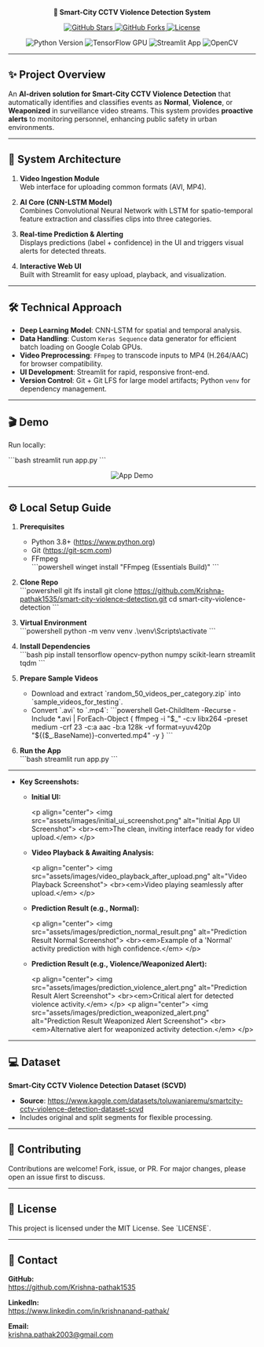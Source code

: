 <!-- Project Title and Badges -->
<p align="center">
  <strong>🚨 Smart-City CCTV Violence Detection System</strong>
</p>

<p align="center">
  <a href="https://github.com/Krishna-pathak1535/smart-city-violence-detection">
    <img src="https://img.shields.io/github/stars/Krishna-pathak1535/smart-city-violence-detection?style=social" alt="GitHub Stars" />
  </a>
  <a href="https://github.com/Krishna-pathak1535/smart-city-violence-detection">
    <img src="https://img.shields.io/github/forks/Krishna-pathak1535/smart-city-violence-detection?style=social" alt="GitHub Forks" />
  </a>
  <a href="https://github.com/Krishna-pathak1535/smart-city-violence-detection/blob/main/LICENSE">
    <img src="https://img.shields.io/badge/License-MIT-blue.svg" alt="License" />
  </a>
</p>

<p align="center">
  <img src="https://img.shields.io/badge/Python-3.8+-blue?style=for-the-badge&logo=python" alt="Python Version" />
  <img src="https://img.shields.io/badge/TensorFlow-GPU-orange?style=for-the-badge&logo=tensorflow" alt="TensorFlow GPU" />
  <img src="https://img.shields.io/badge/Streamlit-App-red?style=for-the-badge&logo=streamlit" alt="Streamlit App" />
  <img src="https://img.shields.io/badge/OpenCV-Python-green?style=for-the-badge&logo=opencv" alt="OpenCV" />
</p>

---

## ✨ Project Overview

An **AI-driven solution for Smart-City CCTV Violence Detection** that automatically identifies and classifies events as **Normal**, **Violence**, or **Weaponized** in surveillance video streams. This system provides **proactive alerts** to monitoring personnel, enhancing public safety in urban environments.

---

## 🚀 System Architecture

1. **Video Ingestion Module**  
   Web interface for uploading common formats (AVI, MP4).

2. **AI Core (CNN-LSTM Model)**  
   Combines Convolutional Neural Network with LSTM for spatio-temporal feature extraction and classifies clips into three categories.

3. **Real-time Prediction & Alerting**  
   Displays predictions (label + confidence) in the UI and triggers visual alerts for detected threats.

4. **Interactive Web UI**  
   Built with Streamlit for easy upload, playback, and visualization.

---

## 🛠️ Technical Approach

- **Deep Learning Model**: CNN-LSTM for spatial and temporal analysis.  
- **Data Handling**: Custom `Keras Sequence` data generator for efficient batch loading on Google Colab GPUs.  
- **Video Preprocessing**: `FFmpeg` to transcode inputs to MP4 (H.264/AAC) for browser compatibility.  
- **UI Development**: Streamlit for rapid, responsive front-end.  
- **Version Control**: Git + Git LFS for large model artifacts; Python `venv` for dependency management.

---

## 🎬 Demo

Run locally:

\`\`\`bash
streamlit run app.py
\`\`\`

<p align="center">
  <img src="assets/app_demo.gif" alt="App Demo" />
</p>

---

## ⚙️ Local Setup Guide

1. **Prerequisites**  
   - Python 3.8+ (https://www.python.org)  
   - Git (https://git-scm.com)  
   - FFmpeg  
     \`\`\`powershell
     winget install "FFmpeg (Essentials Build)"
     \`\`\`

2. **Clone Repo**  
   \`\`\`powershell
   git lfs install
   git clone https://github.com/Krishna-pathak1535/smart-city-violence-detection.git
   cd smart-city-violence-detection
   \`\`\`

3. **Virtual Environment**  
   \`\`\`powershell
   python -m venv venv
   .\venv\Scripts\activate
   \`\`\`

4. **Install Dependencies**  
   \`\`\`bash
   pip install tensorflow opencv-python numpy scikit-learn streamlit tqdm
   \`\`\`

5. **Prepare Sample Videos**  
   - Download and extract \`random_50_videos_per_category.zip\` into \`sample_videos_for_testing\`.  
   - Convert \`.avi\` to \`.mp4\`:
     \`\`\`powershell
     Get-ChildItem -Recurse -Include *.avi | ForEach-Object {
       ffmpeg -i "$_" -c:v libx264 -preset medium -crf 23 -c:a aac -b:a 128k -vf format=yuv420p "${($_.BaseName)}-converted.mp4" -y
     }
     \`\`\`

6. **Run the App**  
   \`\`\`bash
   streamlit run app.py
   \`\`\`

---

 * **Key Screenshots:**

      * **Initial UI:**

        \<p align="center"\>
        \<img src="assets/images/initial\_ui\_screenshot.png" alt="Initial App UI Screenshot"\>
        \<br\>\<em\>The clean, inviting interface ready for video upload.\</em\>
        \</p\>

      * **Video Playback & Awaiting Analysis:**

        \<p align="center"\>
        \<img src="assets/images/video\_playback\_after\_upload.png" alt="Video Playback Screenshot"\>
        \<br\>\<em\>Video playing seamlessly after upload.\</em\>
        \</p\>

      * **Prediction Result (e.g., Normal):**

        \<p align="center"\>
        \<img src="assets/images/prediction\_normal\_result.png" alt="Prediction Result Normal Screenshot"\>
        \<br\>\<em\>Example of a 'Normal' activity prediction with high confidence.\</em\>
        \</p\>

      * **Prediction Result (e.g., Violence/Weaponized Alert):**

        \<p align="center"\>
        \<img src="assets/images/prediction\_violence\_alert.png" alt="Prediction Result Alert Screenshot"\>
        \<br\>\<em\>Critical alert for detected violence activity.\</em\>
        \</p\>
        \<p align="center"\>
        \<img src="assets/images/prediction\_weaponized\_alert.png" alt="Prediction Result Weaponized Alert Screenshot"\>
        \<br\>\<em\>Alternative alert for weaponized activity detection.\</em\>
        \</p\>


---

## 💻 Dataset

**Smart-City CCTV Violence Detection Dataset (SCVD)**  
- **Source**: https://www.kaggle.com/datasets/toluwaniaremu/smartcity-cctv-violence-detection-dataset-scvd  
- Includes original and split segments for flexible processing.

---

## 👋 Contributing

Contributions are welcome! Fork, issue, or PR. For major changes, please open an issue first to discuss.

---

## 📄 License

This project is licensed under the MIT License. See \`LICENSE\`.

---

## 📧 Contact

**GitHub:**  
https://github.com/Krishna-pathak1535  

**LinkedIn:**  
https://www.linkedin.com/in/krishnanand-pathak/  

**Email:**  
krishna.pathak2003@gmail.com  
